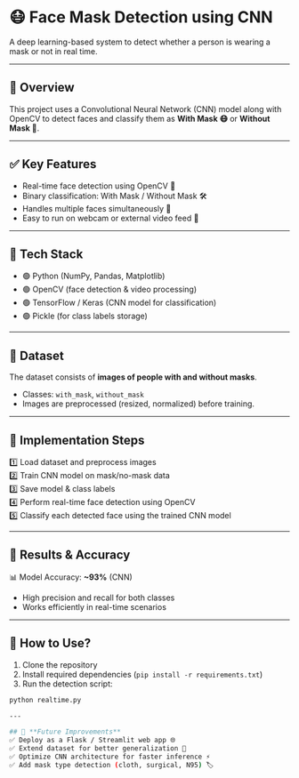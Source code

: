 # 😷 Face Mask Detection using CNN  

A deep learning-based system to detect whether a person is wearing a mask or not in real time.  

---

## 🔹 Overview  
This project uses a Convolutional Neural Network (CNN) model along with OpenCV to detect faces and classify them as **With Mask 😷** or **Without Mask 🚫**.  

---

## ✅ Key Features  
- Real-time face detection using OpenCV 📸  
- Binary classification: With Mask / Without Mask 🛠️  
- Handles multiple faces simultaneously 👥   
- Easy to run on webcam or external video feed 🎥  

---

## 🔹 Tech Stack  
- 🟢 Python (NumPy, Pandas, Matplotlib)  
- 🟢 OpenCV (face detection & video processing)  
- 🟢 TensorFlow / Keras (CNN model for classification)  
- 🟢 Pickle (for class labels storage)  

---

## 🔹 Dataset  
The dataset consists of **images of people with and without masks**.  
- Classes: `with_mask`, `without_mask`  
- Images are preprocessed (resized, normalized) before training.  

---

## 🔹 Implementation Steps  
1️⃣ Load dataset and preprocess images  
2️⃣ Train CNN model on mask/no-mask data  
3️⃣ Save model & class labels  
4️⃣ Perform real-time face detection using OpenCV  
5️⃣ Classify each detected face using the trained CNN model  

---

## 🔹 Results & Accuracy  
📊 Model Accuracy: **~93%** (CNN)  

- High precision and recall for both classes  
- Works efficiently in real-time scenarios  

---

## 🔹 How to Use?  
1. Clone the repository  
2. Install required dependencies (`pip install -r requirements.txt`)  
3. Run the detection script:  

```bash
python realtime.py

---

## 🔹 **Future Improvements**
✅ Deploy as a Flask / Streamlit web app 🌐
✅ Extend dataset for better generalization 📂
✅ Optimize CNN architecture for faster inference ⚡
✅ Add mask type detection (cloth, surgical, N95) 🏷️
